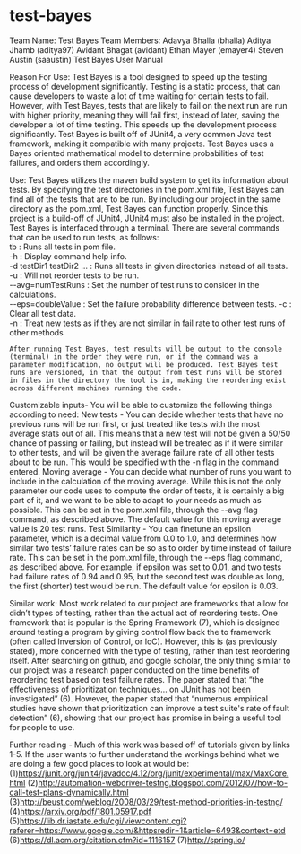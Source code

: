 # test-bayes
Team Name: Test Bayes
Team Members:
Adavya Bhalla (bhalla)
Aditya Jhamb (aditya97)
Avidant Bhagat (avidant)
Ethan Mayer (emayer4)
Steven Austin (saaustin)
Test Bayes User Manual

Reason For Use: Test Bayes is a tool designed to speed up the testing process of development significantly. Testing is a static process, that can cause developers to waste a lot of time waiting for certain tests to fail. However, with Test Bayes, tests that are likely to fail on the next run are run with higher priority, meaning they will fail first, instead of later, saving the developer a lot of time testing. This speeds up the development process significantly. Test Bayes is built off of JUnit4, a very common Java test framework, making it compatible with many projects. Test Bayes uses a Bayes oriented mathematical model to determine probabilities of test failures, and orders them accordingly.

Use: Test Bayes utilizes the maven build system to get its information about tests. By specifying the test directories in the pom.xml file, Test Bayes can find all of the tests that are to be run. By including our project in the same directory as the pom.xml, Test Bayes can function properly. Since this project is a build-off of JUnit4, JUnit4 must also be installed in the project. Test Bayes is interfaced through a terminal. There are several commands that can be used to run tests, as follows:  
     tb						: Runs all tests in pom file.  
     -h					: Display command help info.  
     -d testDir1 testDir2 …		: Runs all tests in given 
						  directories instead of all 
						  tests.  
     -u 					: Will not reorder tests to be run.  
     --avg=numTestRuns           : Set the number of test runs
						  to consider in the calculations.  
     --eps=doubleValue	          : Set the failure probability 
						  difference between tests. 
     -c					: Clear all test data.  
     -n					: Treat new tests as if they are 
						  not similar in fail rate to other
						  test runs of other methods  

	After running Test Bayes, test results will be output to the console (terminal) in the order they were run, or if the command was a parameter modification, no output will be produced. Test Bayes test runs are versioned, in that the output from test runs will be stored in files in the directory the tool is in, making the reordering exist across different machines running the code.

Customizable inputs-
	You will be able to customize the following things according to need:
New tests - You can decide whether tests that have no previous runs will be run first, or just treated like tests with the most average stats out of all. This means that a new test will not be given a 50/50 chance of passing or failing, but instead will be treated as if it were similar to other tests, and will be given the average failure rate of all other tests about to be run. This would be specified with the -n flag in the command entered.
Moving average - You can decide what number of runs you want to include in the calculation of the moving average. While this is not the only parameter our code uses to compute the order of tests, it is certainly a big part of it, and we want to be able to adapt to your needs as much as possible. This can be set in the pom.xml file, through the --avg flag command, as described above. The default value for this moving average value is 20 test runs.
Test Similarity - You can finetune an epsilon parameter, which is a decimal value from 0.0 to 1.0, and determines how similar two tests’ failure rates can be so as to order by time instead of failure rate. This can be set in the pom.xml file, through the --eps flag command, as described above. For example, if epsilon was set to 0.01, and two tests had failure rates of 0.94 and 0.95, but the second test was double as long, the first (shorter) test would be run. The default value for epsilon is 0.03.


Similar work: Most work related to our project are frameworks that allow for didn’t types of testing, rather than the actual act of reordering tests. One framework that is popular is the Spring Framework (7), which is designed around testing a program by giving control flow back the to framework (often called Inversion of Control, or IoC). However, this is (as previously stated), more concerned with the type of testing, rather than test reordering itself. After searching on github, and google scholar, the only thing similar to our project was a research paper conducted on the time benefits of reordering test based on test failure rates. The paper stated that “the effectiveness of prioritization techniques… on JUnit has not been investigated” (6). However, the paper stated that “numerous empirical studies have shown that prioritization can improve a test suite's rate of fault detection” (6), showing that our project has promise in being a useful tool for people to use.



Further reading -
	Much of this work was based off of tutorials given by links 1-5. If the user wants to further understand the workings behind what we are doing a few good places to look at would be:
(1)https://junit.org/junit4/javadoc/4.12/org/junit/experimental/max/MaxCore.html
(2)http://automation-webdriver-testng.blogspot.com/2012/07/how-to-call-test-plans-dynamically.html
(3)http://beust.com/weblog/2008/03/29/test-method-priorities-in-testng/
(4)https://arxiv.org/pdf/1801.05917.pdf
(5)https://lib.dr.iastate.edu/cgi/viewcontent.cgi?referer=https://www.google.com/&httpsredir=1&article=6493&context=etd
(6)https://dl.acm.org/citation.cfm?id=1116157
(7)http://spring.io/
